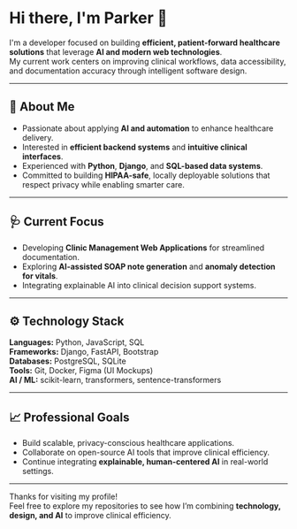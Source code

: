 # Hi there, I'm Parker 👋

I'm a developer focused on building **efficient, patient-forward healthcare solutions** that leverage **AI and modern web technologies**.  
My current work centers on improving clinical workflows, data accessibility, and documentation accuracy through intelligent software design.

---

## 🧠 About Me
- Passionate about applying **AI and automation** to enhance healthcare delivery.
- Interested in **efficient backend systems** and **intuitive clinical interfaces**.
- Experienced with **Python**, **Django**, and **SQL-based data systems**.
- Committed to building **HIPAA-safe**, locally deployable solutions that respect privacy while enabling smarter care.

---

## 🩺 Current Focus
- Developing **Clinic Management Web Applications** for streamlined documentation.
- Exploring **AI-assisted SOAP note generation** and **anomaly detection for vitals**.
- Integrating explainable AI into clinical decision support systems.

---

## ⚙️ Technology Stack
**Languages:** Python, JavaScript, SQL  
**Frameworks:** Django, FastAPI, Bootstrap  
**Databases:** PostgreSQL, SQLite  
**Tools:** Git, Docker, Figma (UI Mockups)  
**AI / ML:** scikit-learn, transformers, sentence-transformers

---

## 📈 Professional Goals
- Build scalable, privacy-conscious healthcare applications.  
- Collaborate on open-source AI tools that improve clinical efficiency.  
- Continue integrating **explainable, human-centered AI** in real-world settings.

---

Thanks for visiting my profile!  
Feel free to explore my repositories to see how I’m combining **technology, design, and AI** to improve clinical efficiency.

